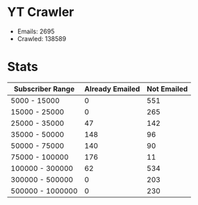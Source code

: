 # YT Crawler
- Emails: 2695
- Crawled: 138589

# Stats
| Subscriber Range  | Already Emailed | Not Emailed |
|-------|-------|-------|
| 5000 - 15000 | 0 | 551 |
| 15000 - 25000 | 0 | 265 |
| 25000 - 35000 | 47 | 142 |
| 35000 - 50000 | 148 | 96 |
| 50000 - 75000 | 140 | 90 |
| 75000 - 100000 | 176 | 11 |
| 100000 - 300000 | 62 | 534 |
| 300000 - 500000 | 0 | 203 |
| 500000 - 1000000 | 0 | 230 |
